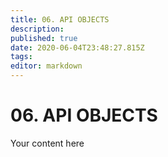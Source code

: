 ```yaml
---
title: 06. API OBJECTS
description: 
published: true
date: 2020-06-04T23:48:27.815Z
tags: 
editor: markdown
---
```


# 06. API OBJECTS
Your content here